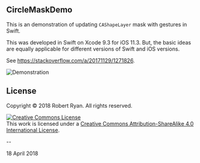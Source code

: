 ## CircleMaskDemo

This is an demonstration of updating `CAShapeLayer` mask with gestures in Swift.

This was developed in Swift on Xcode 9.3 for iOS 11.3. But, the basic ideas are equally applicable for different versions of Swift and iOS versions.

See https://stackoverflow.com/a/20171129/1271826.

![Demonstration](https://i.stack.imgur.com/ss7IP.gif)

## License

Copyright &copy; 2018 Robert Ryan. All rights reserved.

<a rel="license" href="http://creativecommons.org/licenses/by-sa/4.0/"><img alt="Creative Commons License" style="border-width:0" src="http://i.creativecommons.org/l/by-sa/4.0/88x31.png" /></a><br />This work is licensed under a <a rel="license" href="http://creativecommons.org/licenses/by-sa/4.0/">Creative Commons Attribution-ShareAlike 4.0 International License</a>.

--

18 April 2018
